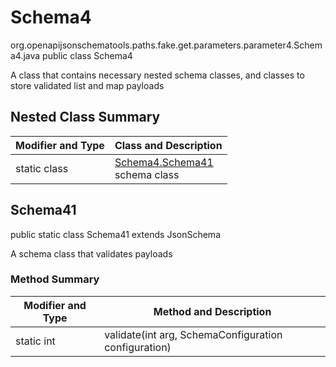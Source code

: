 # Schema4
org.openapijsonschematools.paths.fake.get.parameters.parameter4.Schema4.java
public class Schema4

A class that contains necessary nested schema classes, and classes to store validated list and map payloads

## Nested Class Summary
| Modifier and Type | Class and Description |
| ----------------- | ---------------------- |
| static class | [Schema4.Schema41](#schema41)<br> schema class |

## Schema41
public static class Schema41
extends JsonSchema

A schema class that validates payloads

### Method Summary
| Modifier and Type | Method and Description |
| ----------------- | ---------------------- |
| static int | validate(int arg, SchemaConfiguration configuration) |
